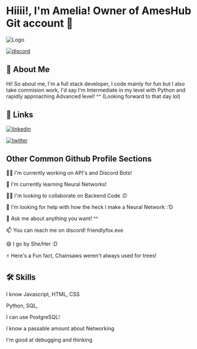 
# Hiiii!, I'm Amelia! Owner of AmesHub Git account 👋


![Logo](https://cdn2.steamgriddb.com/file/sgdb-cdn/hero/69c7e73fea7ad35e9000ce41e1622036.png)

[![discord](https://discord.c99.nl/widget/theme-2/913574723475083274.png)](https://www.linkedin.com/)

## 🚀 About Me
Hi! So about me, I'm a full stack developer, I code mainly for fun
but I also take commision work, I'd say I'm Intermediate in my level with Python and rapidly approaching Advanced level! ^^ (Looking forward to that day lol)
## 🔗 Links

[![linkedin](https://img.shields.io/badge/linkedin-0A66C2?style=for-the-badge&logo=linkedin&logoColor=white)](https://www.linkedin.com/)

[![twitter](https://img.shields.io/badge/twitter-1DA1F2?style=for-the-badge&logo=twitter&logoColor=white)](https://twitter.com/)


## Other Common Github Profile Sections
👩‍💻 I'm currently working on API's and Discord Bots!

🧠 I'm currently learning Neural Networks!

👯‍♀️ I'm looking to collaborate on Backend Code :D

🤔 I'm looking for help with how the heck I make a Neural Network :'D

💬 Ask me about anything you want! ^^

📫 You can reach me on discord! friendlyfox.exe

😄 I go by She/Her :D

⚡️ Here's a Fun fact, Chainsaws weren't always used for trees!


## 🛠 Skills
I know Javascript, HTML, CSS

Python, SQL,

I can use PostgreSQL!

I know a passable amount about Networking

I'm good at debugging and thinking
